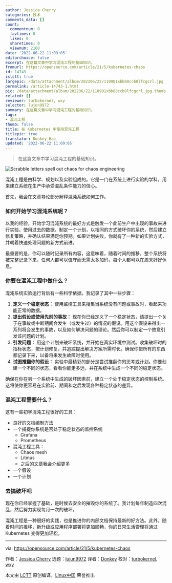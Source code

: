 ```yaml
---
author: Jessica Cherry
categories: 技术
comments_data: []
count:
  commentnum: 0
  favtimes: 0
  likes: 0
  sharetimes: 0
  viewnum: 2160
date: '2022-06-22 11:09:05'
editorchoice: false
excerpt: 在这篇文章中学习混沌工程的基础知识。
fromurl: https://opensource.com/article/21/5/kubernetes-chaos
id: 14743
islctt: true
largepic: /data/attachment/album/202206/22/110901xbb88ccb8lfcgcrl.jpg
permalink: /article-14743-1.html
pic: /data/attachment/album/202206/22/110901xbb88ccb8lfcgcrl.jpg.thumb.jpg
related: []
reviewer: turbokernel, wxy
selector: lujun9972
summary: 在这篇文章中学习混沌工程的基础知识。
tags:
- 混沌工程
thumb: false
title: 在 Kubernetes 中使用混沌工程
titlepic: true
translator: Donkey-Hao
updated: '2022-06-22 11:09:05'
---
```



> 
> 在这篇文章中学习混沌工程的基础知识。
> 
> 
> 


![](/data/attachment/album/202206/22/110901xbb88ccb8lfcgcrl.jpg "Scrabble letters spell out chaos for chaos engineering")


混沌工程是由科学、规划以及实验组成的。它是一门在系统上进行实验的学科，用来建立系统在生产中承受混乱条件能力的信心。


首先，我会在文章导论部分解释混沌系统如何工作。


### 如何开始学习混沌系统呢？


以我的经验，开始学习混沌系统的最好方式是触发一个此前生产中出现的事故来进行实验。使用过去的数据，制定一个计划，以相同的方式破坏你的系统，然后建立修复策略，并确认结果满足你预期。如果计划失败，你就有了一种新的实验方式，并朝着快速处理问题的新方式前进。


最重要的是，你可以随时记录所有内容，这意味着，随着时间的推移，整个系统将被完整记录下来，任何人都可以值守而无需太多加码，每个人都可以在周末好好休息。


### 你要在混沌工程中做什么？


混沌系统实验运行背后有一些科学依据。我记录了其中一些步骤：


1. **定义一个稳定状态：** 使用监控工具来搜集当系统没有问题或事故时，看起来功能正常的数据。
2. **提出假设或使用先前的事故：** 现在你已经定义了一个稳定状态，请提出一个关于在事故或中断期间会发生（或发生过）的情况的假设。用这个假设来得出一系列将会发生的事故，以及如何解决问题的理论。然后你可以制定一个故意引发该问题的计划。
3. **引发问题：** 用这个计划来破坏系统，并开始在真实环境中测试。收集破坏时的指标状态，按计划修复，并追踪提出解决方案所需时长。确保你把所有的东西都记录下来，以备将来发生故障时使用。
4. **试图推翻你的假设：** 实验中最精彩的部分是尝试推翻你的思考或计划。你要创建一个不同的状态，看看你能走多远，并在系统中生成一个不同的稳定状态。


确保在你在另一个系统中生成的破坏因素前，建立一个处于稳定状态的控制系统。这将使你更容易在实验前、期间和之后发现各种稳定状态的差异。


### 混沌工程需要什么？


这有一些初学混沌工程很好的工具：


* 良好的文档编制方法
* 一个捕捉你系统是否处于稳定状态的监控系统
	+ Grafana
	+ Prometheus
* 混沌工程工具：
	+ Chaos mesh
	+ Litmus
	+ 之后的文章我会介绍更多
* 一个假设
* 一个计划


### 去搞破坏吧


现在你已经掌握了基础，是时候去安全的摧毁你的系统了。我计划每年制造四次混乱，然后努力实现每月一次的破坏。


混沌工程是一种很好的实践，也是推进你的内部文档保持最新的好方法。此外，随着时间的推移，新升级或应用程序部署将更加顺畅，你的日常生活管理将通过 Kubernetes 变得更加轻松。




---


via: <https://opensource.com/article/21/5/kubernetes-chaos>


作者：[Jessica Cherry](https://opensource.com/users/cherrybomb) 选题：[lujun9972](https://github.com/lujun9972) 译者：[Donkey](https://github.com/Donkey-Hao) 校对：[turbokernel](https://github.com/turbokernel), [wxy](https://github.com/wxy)


本文由 [LCTT](https://github.com/LCTT/TranslateProject) 原创编译，[Linux中国](https://linux.cn/) 荣誉推出